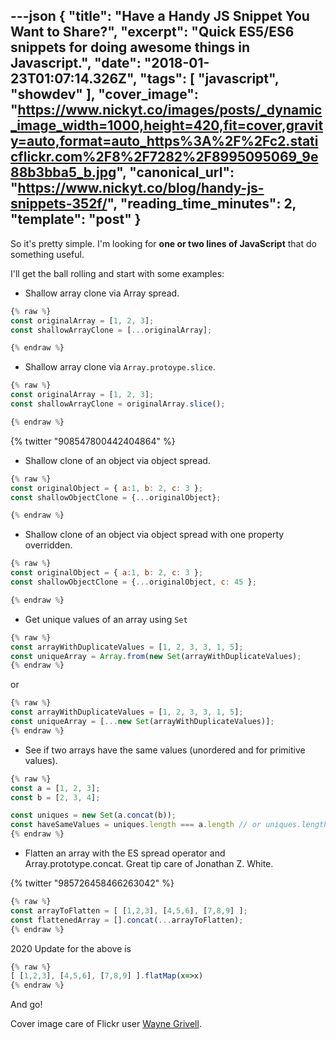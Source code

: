 ---json
{
  "title": "Have a Handy JS Snippet You Want to Share?",
  "excerpt": "Quick ES5/ES6 snippets for doing awesome things in Javascript.",
  "date": "2018-01-23T01:07:14.326Z",
  "tags": [
    "javascript",
    "showdev"
  ],
  "cover_image": "https://www.nickyt.co/images/posts/_dynamic_image_width=1000,height=420,fit=cover,gravity=auto,format=auto_https%3A%2F%2Fc2.staticflickr.com%2F8%2F7282%2F8995095069_9e88b3bba5_b.jpg",
  "canonical_url": "https://www.nickyt.co/blog/handy-js-snippets-352f/",
  "reading_time_minutes": 2,
  "template": "post"
}
---

So it's pretty simple. I'm looking for **one or two lines of JavaScript** that do something useful.

I'll get the ball rolling and start with some examples:

- Shallow array clone via Array spread.

```javascript
{% raw %}
const originalArray = [1, 2, 3];
const shallowArrayClone = [...originalArray];

{% endraw %}
```

- Shallow array clone via `Array.protoype.slice`.

```javascript
{% raw %}
const originalArray = [1, 2, 3];
const shallowArrayClone = originalArray.slice();

{% endraw %}
```

{% twitter "908547800442404864" %}

- Shallow clone of an object via object spread.

```javascript
{% raw %}
const originalObject = { a:1, b: 2, c: 3 };
const shallowObjectClone = {...originalObject};

{% endraw %}
```

- Shallow clone of an object via object spread with one property overridden.

```javascript
{% raw %}
const originalObject = { a:1, b: 2, c: 3 };
const shallowObjectClone = {...originalObject, c: 45 };

{% endraw %}
```

- Get unique values of an array using `Set`

```javascript
{% raw %}
const arrayWithDuplicateValues = [1, 2, 3, 3, 1, 5];
const uniqueArray = Array.from(new Set(arrayWithDuplicateValues);
{% endraw %}
```

or

```javascript
{% raw %}
const arrayWithDuplicateValues = [1, 2, 3, 3, 1, 5];
const uniqueArray = [...new Set(arrayWithDuplicateValues)];
{% endraw %}
```

- See if two arrays have the same values (unordered and for primitive values).

```javascript
{% raw %}
const a = [1, 2, 3];
const b = [2, 3, 4];

const uniques = new Set(a.concat(b));
const haveSameValues = uniques.length === a.length // or uniques.length === b.length;
{% endraw %}
```

- Flatten an array with the ES spread operator and Array.prototype.concat. Great tip care of Jonathan Z. White.

{% twitter "985726458466263042" %}

```javascript
{% raw %}
const arrayToFlatten = [ [1,2,3], [4,5,6], [7,8,9] ];
const flattenedArray = [].concat(...arrayToFlatten);
{% endraw %}
```

2020 Update for the above is

```javascript
{% raw %}
[ [1,2,3], [4,5,6], [7,8,9] ].flatMap(x=>x)
{% endraw %}
```

And go!

Cover image care of Flickr user [Wayne Grivell](https://www.flickr.com/photos/56462773@N07/8995095069/in/photolist-eGSdo2-eVj8Xm-F7SDKj-gyziYJ-5GmieA-aQjZ5Z-qB3MDY-gG1f-4CPscx-bdrdAv-Mcpb8-Ds5Ck5-UPFRjE-cooZaE-7JL9Ce-6hB26p-5JFmTS-aDC2mi-4RCrCE-8qaRq-adbMyX-8pCVMh-bnJfyw-sXQZ7-fnCVbL-4RCroh-dVzSH6-fckNay-pA6MdP-6VHf97-662aRZ-aiJwYD-9Liq36-pfXnJ2-81t4TV-fnoErz-76pUCy-aDFSfu-8GBKvz-dBM5-e4tTWW-9kHH6Q-r6hZzK-95uyfv-rdHr-qBJTsu-fc3tgQ-cwgbMh-7ZQGwo-UA7SdP).
